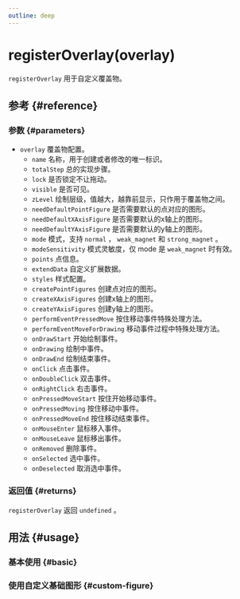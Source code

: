 ```yaml
---
outline: deep
---
```


# registerOverlay(overlay)
`registerOverlay` 用于自定义覆盖物。

## 参考 {#reference}
<!-- @include: @/@views/api/references/chart/registerOverlay.md -->

### 参数 {#parameters}
- `overlay` 覆盖物配置。
  - `name` 名称，用于创建或者修改的唯一标识。
  - `totalStep` 总的实现步骤。
  - `lock` 是否锁定不让拖动。
  - `visible` 是否可见。
  - `zLevel` 绘制层级，值越大，越靠前显示，只作用于覆盖物之间。
  - `needDefaultPointFigure` 是否需要默认的点对应的图形。
  - `needDefaultXAxisFigure` 是否需要默认的x轴上的图形。
  - `needDefaultYAxisFigure` 是否需要默认的y轴上的图形。
  - `mode` 模式，支持 `normal` ， `weak_magnet` 和 `strong_magnet` 。
  - `modeSensitivity` 模式灵敏度，仅 mode 是 `weak_magnet` 时有效。
  - `points` 点信息。
  - `extendData` 自定义扩展数据。
  - `styles` 样式配置。
  - `createPointFigures` 创建点对应的图形。
  - `createXAxisFigures` 创建x轴上的图形。
  - `createYAxisFigures` 创建y轴上的图形。
  - `performEventPressedMove` 按住移动事件特殊处理方法。
  - `performEventMoveForDrawing` 移动事件过程中特殊处理方法。
  - `onDrawStart` 开始绘制事件。
  - `onDrawing` 绘制中事件。
  - `onDrawEnd` 绘制结束事件。
  - `onClick` 点击事件。
  - `onDoubleClick` 双击事件。
  - `onRightClick` 右击事件。
  - `onPressedMoveStart` 按住开始移动事件。
  - `onPressedMoving` 按住移动中事件。
  - `onPressedMoveEnd` 按住移动结束事件。
  - `onMouseEnter` 鼠标移入事件。
  - `onMouseLeave` 鼠标移出事件。
  - `onRemoved` 删除事件。
  - `onSelected` 选中事件。
  - `onDeselected` 取消选中事件。

### 返回值 {#returns}
`registerOverlay` 返回 `undefined` 。

## 用法 {#usage}
<script setup>
import CustomOverlayBasic from '../../@views/api/samples/custom-overlay-basic/index.vue'
import CustomOverlayCustomFigure from '../../@views/api/samples/custom-figure-custom-overlay/index.vue'
</script>

### 基本使用 {#basic}
<CustomOverlayBasic/>

### 使用自定义基础图形 {#custom-figure}
<CustomOverlayCustomFigure/>